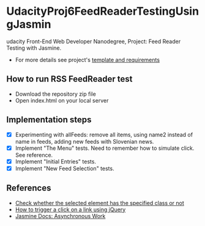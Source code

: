 # UdacityProj6FeedReaderTestingUsingJasmin
udacity Front-End Web Developer Nanodegree, Project: Feed Reader Testing with Jasmine. 
+ For more details see project's [template and requirements](https://github.com/udacity/frontend-nanodegree-feedreader)

## How to run RSS FeedReader test
+ Download the repository zip file
+ Open index.html on your local server

## Implementation steps
+ [x] Experimenting with allFeeds: remove all items, using name2 instead of name in feeds, adding new feeds with Slovenian news.
+ [x] Implement "The Menu" tests. Need to remember how to simulate click. See reference.
+ [x] Implement "Initial Entries" tests. 
+ [x] Implement "New Feed Selection" tests.

## References
+ [Check whether the selected element has the specified class or not](https://www.bitdegree.org/learn/jquery-hasclass/)
+ [How to trigger a click on a link using jQuery](https://stackoverflow.com/questions/5811122/how-to-trigger-a-click-on-a-link-using-jquery)
+ [Jasmine Docs: Asynchronous Work](https://jasmine.github.io/tutorials/async)
